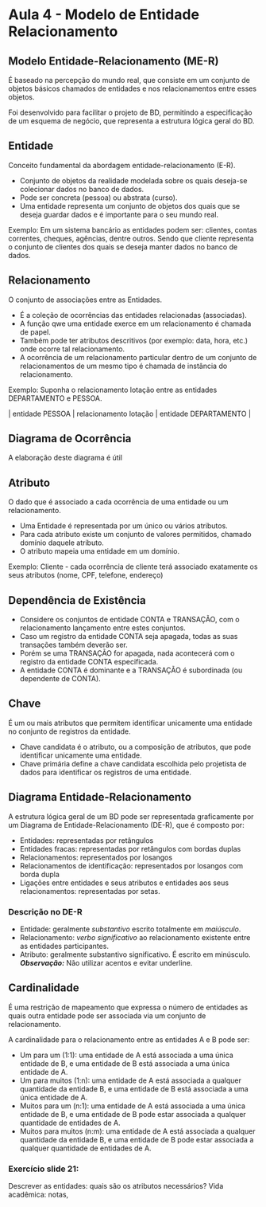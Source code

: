 # Aula 4 - Modelo de Entidade Relacionamento

## Modelo Entidade-Relacionamento (ME-R)

É baseado na percepção do mundo real, que consiste em um conjunto de objetos básicos chamados de entidades e nos relacionamentos entre esses objetos.

Foi desenvolvido para facilitar o projeto de BD, permitindo a especificação de um esquema de negócio, que representa a estrutura lógica geral do BD.

## Entidade

Conceito fundamental da abordagem entidade-relacionamento (E-R).

- Conjunto de objetos da realidade modelada sobre os quais deseja-se colecionar dados no banco de dados.
- Pode ser concreta (pessoa) ou abstrata (curso).
- Uma entidade representa um conjunto de objetos dos quais que se deseja guardar dados e é importante para o seu mundo real.

Exemplo: Em um sistema bancário as entidades podem ser: clientes, contas correntes, cheques, agências, dentre outros. Sendo que cliente representa o conjunto de clientes dos quais se deseja manter dados no banco de dados.

## Relacionamento

O conjunto de associações entre as Entidades.

- É a coleção de ocorrências das entidades relacionadas (associadas).
- A função qwe uma entidade exerce em um relacionamento é chamada de papel.
- Também pode ter atributos descritivos (por exemplo: data, hora, etc.) onde ocorre tal relacionamento.
- A ocorrência de um relacionamento particular dentro de um conjunto de relacionamentos de um mesmo tipo é chamada de instância do relacionamento.

Exemplo:
Suponha o relacionamento lotação entre as entidades DEPARTAMENTO e PESSOA.

| entidade PESSOA | relacionamento lotação | entidade DEPARTAMENTO |

## Diagrama de Ocorrência

A elaboração deste diagrama é útil

<!-- @TODO: continuar -->

## Atributo

O dado que é associado a cada ocorrência de uma entidade ou um relacionamento.

- Uma Entidade é representada por um único ou vários atributos.
- Para cada atributo existe um conjunto de valores permitidos, chamado domínio daquele atributo.
- O atributo mapeia uma entidade em um domínio.

Exemplo: Cliente - cada ocorrência de cliente terá associado exatamente os seus atributos (nome, CPF, telefone, endereço)

## Dependência de Existência

- Considere os conjuntos de entidade CONTA e TRANSAÇÃO, com o relacionamento lançamento entre estes conjuntos.
- Caso um registro da entidade CONTA seja apagada, todas as suas transações também deverão ser.
- Porém se uma TRANSAÇÃO for apagada, nada acontecerá com o registro da entidade CONTA especificada.
- A entidade CONTA é dominante e a TRANSAÇÃO é subordinada (ou dependente de CONTA).

## Chave

É um ou mais atributos que permitem identificar unicamente uma entidade no conjunto de registros da entidade.

- Chave candidata é o atributo, ou a composição de atributos, que pode identificar unicamente uma entidade.
- Chave primária define a chave candidata escolhida pelo projetista de dados para identificar os registros de uma entidade.

## Diagrama Entidade-Relacionamento

A estrutura lógica geral de um BD pode ser representada graficamente por um Diagrama de Entidade-Relacionamento (DE-R), que é composto por:

- Entidades: representadas por retângulos
- Entidades fracas: representadas por retângulos com bordas duplas
- Relacionamentos: representados por losangos
- Relacionamentos de identificação: representados por losangos com borda dupla
- Ligações entre entidades e seus atributos e entidades aos seus relacionamentos: representadas por setas.

### Descrição no DE-R

- Entidade: geralmente _substantivo_ escrito totalmente em _maiúsculo_.
- Relacionamento: _verbo significativo_ ao relacionamento existente entre as entidades participantes.
- Atributo: geralmente substantivo significativo. É escrito em minúsculo.
  **_Observação:_** Não utilizar acentos e evitar underline.

## Cardinalidade

É uma restrição de mapeamento que expressa o número de entidades as quais outra entidade pode ser associada via um conjunto de relacionamento.

A cardinalidade para o relacionamento entre as entidades A e B pode ser:

- Um para um (1:1): uma entidade de A está associada a uma única entidade de B, e uma entidade de B está associada a uma única entidade de A.
- Um para muitos (1:n): uma entidade de A está associada a qualquer quantidade da entidade B, e uma entidade de B está associada a uma única entidade de A.
- Muitos para um (n:1): uma entidade de A está associada a uma única entidade de B, e uma entidade de B pode estar associada a qualquer quantidade de entidades de A.
- Muitos para muitos (n:m): uma entidade de A está associada a qualquer quantidade da entidade B, e uma entidade de B pode estar associada a qualquer quantidade de entidades de A.

<!-- @TODO: inserir imagens dos slides 7, 13, 15, 19, 20,-->

### Exercício slide 21:

Descrever as entidades: quais são os atributos necessários?
Vida acadêmica: notas,



